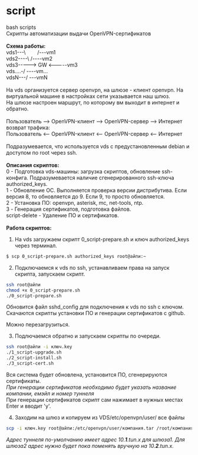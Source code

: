 # script
bash scripts<br>
Скрипты автоматизации выдачи OpenVPN-сертификатов<br>
<br>
**Схема работы:**<br>
vds1---\        /---vm1<br>
vds2----\      /----vm2<br>
vds3-----> GW <-----vm3<br>
vds....-/      \----vm...<br>
vdsN---/        \---vmN<br>
<br>
На vds организуется сервер openvpn, на шлюзе - клиент openvpn. На виртуальной машине в настройках сети указывается наш шлюз.<br>
На шлюзе настроен маршрут, по которому вм выходит в интернет и обратно.<br>
<br>
Пользователь --> OpenVPN-клиент --> OpenVPN-сервер --> Интернет<br>
возврат трафика:<br>
Пользователь <-- OpenVPN-клиент <-- OpenVPN-сервер <-- Интернет<br>
<br>
Подразумевается, что используется vds с предустановленным debian и доступом по root через ssh.<br>
<br>
**Описания скриптов:**<br>
0 - Подготовка vds-машины: загрузка скриптов, обновление ssh-конфига. Подразумевается наличие сгенерированного ssh-ключа authorized_keys.<br>
1 - Обновление ОС. Выполняется проверка версии дистрибутива. Если версия 8, то обновляется до 9. Если 9, то просто обновляется.<br>
2 - Установка ПО: openvpn, asterisk, mc, net-tools, ntp.<br>
3 - Генерация сертификатов, подготовка файлов.<br>
script-delete - Удаление ПО и сертификатов.<br>
<br>
**Работа скриптов:**
1. На vds загружаем скрипт 0_script-prepare.sh и ключ authorized_keys через терминал.
```bash
$ scp 0_script-prepare.sh authorized_keys root@айпи:~
```
2. Подключаемся к vds по ssh, устанавливаем права на запуск скрипта, запускаем скрипт.
```bash
ssh root@айпи
chmod +x 0_script-prepare.sh
./0_script-prepare.sh
```
Обновится файл sshd_config для подключения к vds по ssh с ключом. Скачаются скрипты установки ПО и генерации сертификатов с github.

Можно перезагрузиться.

3. Подлючаемся обратно и запускаем скрипты по очереди.
```bash
ssh root@айпи -i ключ.key
./1_script-upgrade.sh
./2_script-install.sh
./3_script-cert.sh
```
Вся система будет обновлена, установится ПО, сгенерируются сертификаты.<br>
*При генерации сертификатов необходимо будет указать название компании, емэйл и номер туннеля*<br>
При генерации сертификатов скрипт сам нажимает в нужных местах Enter и вводит 'y'.

4. Заходим на шлюз и копируем из VDS/etc/openvpn/user/ все файлы
```bash
scp -i ключ.key root@айпи:/etc/openvpn/user/компания.tar /root/компания
```
*Адрес туннеля по-умолчанию имеет адрес 10.**1**.tun.x для шлюза1. Для шлюза2 адрес нужно будет пока поменять вручную на 10.**2**.tun.x.*
